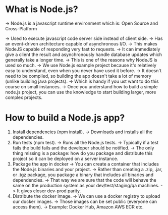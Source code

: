# What is Node.js?
-> Node.js is a javascript runtime environment which is:
    Open Source and Cross-Platform

-> Used to execute javascript code server side instead of client side.
-> Has an event-driven architecture capable of asynchronous I/O.
-> This makes NodeJS capable of responding very fast to requests.
-> It can immediately give a client the result and asynchronously handle database updates which generally take a longer time.
-> This is one of the reasons why NodeJS is used so much.
-> We use Node.js example project because it's relatively easy to understand, even when you never have used it before.
-> It doesn't need to be compiled, so building the app doesn't take a lot of memory (unlike building java projects).
-> Which is handy if you ust want to do this course on small instances.
-> Once you understand how to build a simple node.js project, you can use the knowledge to start building larger, more complex projects.

# How to build a Node.js app?

01. Install dependencies (npm install).
-> Downloads and installs all the dependencies.
02. Run tests (npm test).
-> Runs all the Node.js tests.
-> Typically if a test fails the build fails and the developer should be notified.
-> The only thing missing is a package: how do you package and distribute this project so it can be deployed on a server instance.
03. Package the app in docker
-> You can create a container that includes the Node.js binaries and your project.
-> Rather than creating a .zip, .jar, or .tgz package, you package a binary that includes all binaries and dependencies.
-> That way we are sure that the code will behave the same on the production system as your dev/test/staging/qa machines.
-> It gives closer dev-prod parity.
04. Distribute the docker image.
-> We can use a docker registry to upload our docker images.
-> Those images can be set public (everyone can access them).
-> Example: Docker Hub, Amazon AWS ECR etc.